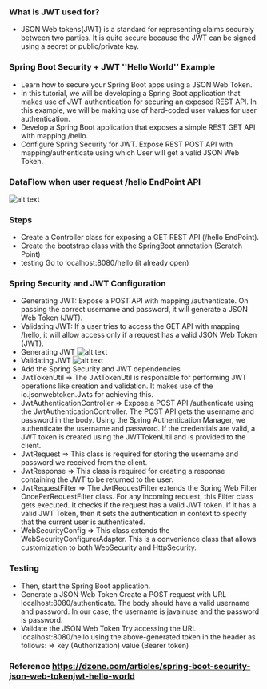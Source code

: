 ### What is JWT used for?
* JSON Web tokens(JWT) is a standard for representing claims securely between two parties. It is quite secure because the JWT can be signed using a secret or public/private key.

### Spring Boot Security + JWT ''Hello World'' Example
* Learn how to secure your Spring Boot apps using a JSON Web Token.
* In this tutorial, we will be developing a Spring Boot application that makes use of JWT authentication for securing an exposed REST API. In this example, we will be making use of hard-coded user values for user authentication.
* Develop a Spring Boot application that exposes a simple REST GET API with mapping /hello.
* Configure Spring Security for JWT. Expose REST POST API with mapping/authenticate using which User will get a valid JSON Web Token.
### DataFlow when user request /hello EndPoint API
![alt text](https://www.javainuse.com/62-12-min.JPG "get token dataflow")


### Steps
* Create a Controller class for exposing a GET REST API (/hello EndPoint).   
* Create the bootstrap class with the SpringBoot annotation (Scratch Point)
* testing Go to localhost:8080/hello (it already open)

### Spring Security and JWT Configuration
* Generating JWT: Expose a POST API with mapping /authenticate. On passing the correct username and password, it will generate a JSON Web Token (JWT).
* Validating JWT: If a user tries to access the GET API with mapping /hello, it will allow access only if a request has a valid JSON Web Token (JWT).
* Generating JWT ![alt text](https://www.javainuse.com/62-2-min.JPG "JWT Flow")
* Validating JWT ![alt text](https://www.javainuse.com/62-3-min.JPG "Validating JWT")
* Add the Spring Security and JWT dependencies
* JwtTokenUtil => The JwtTokenUtil is responsible for performing JWT operations like creation and validation. It makes use of the io.jsonwebtoken.Jwts for achieving this.
* JwtAuthenticationController => Expose a POST API /authenticate using the JwtAuthenticationController. The POST API gets the username and password in the body. Using the Spring Authentication Manager, we authenticate the username and password. If the credentials are valid, a JWT token is created using the JWTTokenUtil and is provided to the client.
* JwtRequest => This class is required for storing the username and password we received from the client.
* JwtResponse => This class is required for creating a response containing the JWT to be returned to the user.
* JwtRequestFilter => The JwtRequestFilter extends the Spring Web Filter OncePerRequestFilter class. For any incoming request, this Filter class gets executed. It checks if the request has a valid JWT token. If it has a valid JWT Token, then it sets the authentication in context to specify that the current user is authenticated.
* WebSecurityConfig => This class extends the WebSecurityConfigurerAdapter. This is a convenience class that allows customization to both WebSecurity and HttpSecurity.
### Testing 
* Then, start the Spring Boot application.
* Generate a JSON Web Token Create a POST request with URL localhost:8080/authenticate. The body should have a valid username and password. In our case, the username is javainuse and the password is password. 
* Validate the JSON Web Token Try accessing the URL localhost:8080/hello using the above-generated token in the header as follows:
    => key (Authorization)  value (Bearer token)
    
### Reference https://dzone.com/articles/spring-boot-security-json-web-tokenjwt-hello-world












